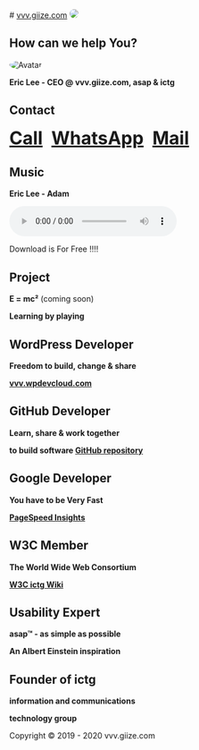 <head>
<link rel="apple-touch-icon" sizes="180x180" href="/apple-touch-icon.png">
<link rel="icon" type="image/png" sizes="32x32" href="/favicon-32x32.png">
<link rel="icon" type="image/png" sizes="16x16" href="/favicon-16x16.png">
<link rel="manifest" href="/site.webmanifest">
<meta name="viewport" content="width=device-width, initial-scale=1">
<style>
img {
  border-radius: 50%;
}
</style>
</head>
# <a href="http://vvv.giize.com" >vvv.giize.com</a>

<img src="https://ictg.github.io/vvv.giize-title.png" >

## How can we help You?

<img src="https://ictg.github.io/ictg-i.jpg" alt="Avatar">

**Eric Lee - CEO @ vvv.giize.com, asap & ictg**

## Contact
<strong><font size="6"><a href="tel:+31684153347">Call</a></font></strong> &nbsp;&nbsp; <strong><font size="6"> <a href="https://wa.me/31684153347?text=VVV.GIIZE.COM" target="_blank">WhatsApp</a></font></strong> &nbsp;&nbsp; <strong><font size="6"><a href="mailto:vvv.giize@gmail.com" target="_blank">Mail</a></font></strong>

## Music
**Eric Lee - Adam**
	
<audio src="/Adam.mp3" controls ></audio>

Download is For Free !!!!

## Project
**E = mc²** (coming soon)

**Learning by playing**

## WordPress Developer
**Freedom to build, change & share**

**<a href="https://vvv.wpdevcloud.com" target="_blank">vvv.wpdevcloud.com</a>**

## GitHub Developer
**Learn, share & work together**

**to build software <a href="https://github.com/ictg" target="_blank">GitHub repository</a>**

## Google Developer
**You have to be Very Fast**

**<a href="https://developers.google.com/speed/pagespeed/insights/?hl=en&url=https%3A%2F%2Fictg.github.io%2F&tab=desktop" target="_blank">PageSpeed Insights</a>**

## W3C Member
**The World Wide Web Consortium**

**<a href="https://www.w3.org/community/aikr/wiki/User:Ictg" target="_blank">W3C ictg Wiki</a>**

## Usability Expert
**asap™ - as simple as possible**

**An Albert Einstein inspiration**

## Founder of ictg

**information and communications**

**technology group**

Copyright © 2019 - 2020 vvv.giize.com
